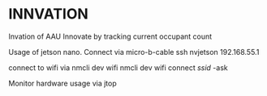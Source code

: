 # INNVATION
Invation of AAU Innovate by tracking current occupant count




Usage of jetson nano.
Connect via micro-b-cable
ssh nvjetson 192.168.55.1

connect to wifi via
nmcli dev wifi
nmcli dev wifi connect *ssid* -ask

Monitor hardware usage via
jtop

